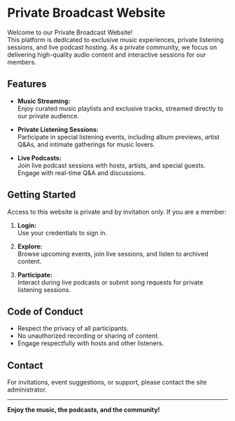 # Private Broadcast Website

Welcome to our Private Broadcast Website!  
This platform is dedicated to exclusive music experiences, private listening sessions, and live podcast hosting. As a private community, we focus on delivering high-quality audio content and interactive sessions for our members.

## Features

- **Music Streaming:**  
  Enjoy curated music playlists and exclusive tracks, streamed directly to our private audience.

- **Private Listening Sessions:**  
  Participate in special listening events, including album previews, artist Q&As, and intimate gatherings for music lovers.

- **Live Podcasts:**  
  Join live podcast sessions with hosts, artists, and special guests. Engage with real-time Q&A and discussions.

## Getting Started

Access to this website is private and by invitation only. If you are a member:

1. **Login:**  
   Use your credentials to sign in.

2. **Explore:**  
   Browse upcoming events, join live sessions, and listen to archived content.

3. **Participate:**  
   Interact during live podcasts or submit song requests for private listening sessions.

## Code of Conduct

- Respect the privacy of all participants.
- No unauthorized recording or sharing of content.
- Engage respectfully with hosts and other listeners.

## Contact

For invitations, event suggestions, or support, please contact the site administrator.

---

**Enjoy the music, the podcasts, and the community!**
